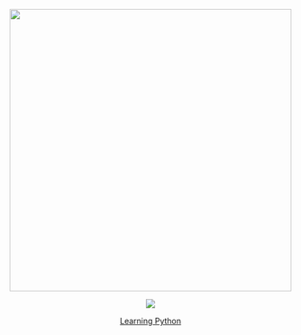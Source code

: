 <p align="center">
<img src="https://cdn.discordapp.com/attachments/980166798198599712/984110707224223784/vaporwave.png", width="500">
</p>
<p align="center">
<img src="https://discord.c99.nl/widget/theme-4/455345935082323968.png">
</p>
<p align="center">
<a href="https://www.python.org/">Learning Python</a>
</p>
